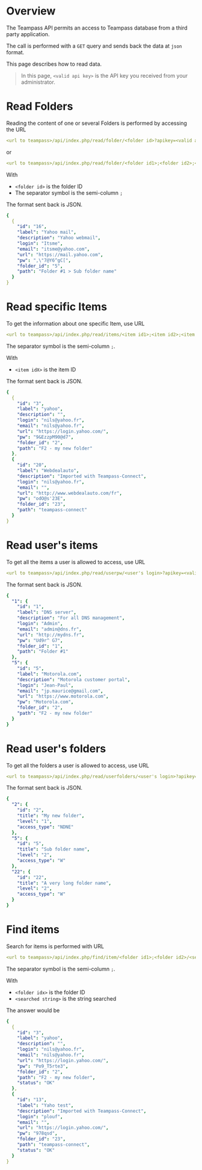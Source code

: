 # Overview

The Teampass API permits an access to Teampass database from a third party application.

The call is performed with a `GET` query and sends back the data at `json` format.

This page describes how to read data.

> In this page, `<valid api key>` is the API key you received from your administrator.


# Read Folders

Reading the content of one or several Folders is performed by accessing the URL

```yaml
<url to teampass>/api/index.php/read/folder/<folder id>?apikey=<valid api key>
```

or

```yaml
<url to teampass>/api/index.php/read/folder/<folder id1>;<folder id2>;<folder id3>?apikey=<valid api key>
```
    
With

* `<folder id>` is the folder ID
* The separator symbol is the semi-column ` ; `

The format sent back is JSON.

```yaml
{
  {
    "id": "16",
    "label": "Yahoo mail",
    "description": "Yahoo webmail",
    "login": "Itsme",
    "email": "itsme@yahoo.com",
    "url": "https://mail.yahoo.com",
    "pw": ",\"7@Y6^gC[",
    "folder_id": "5",
    "path": "Folder #1 > Sub folder name"
  }
}
```

# Read specific Items

To get the information about one specific Item, use URL

```yaml
<url to teampass>/api/index.php/read/items/<item id1>;<item id2>;<item id3>?apikey=<valid api key>
```

The separator symbol is the semi-column ` ; `.

With

* `<item idX>` is the item ID

The format sent back is JSON.

```yaml
{
  {
    "id": "3",
    "label": "yahoo",
    "description": "",
    "login": "nils@yahoo.fr",
    "email": "nils@yahoo.fr",
    "url": "https://login.yahoo.com/",
    "pw": "9&EzzpM90@d7",
    "folder_id": "2",
    "path": "F2 - my new folder"
  },
  {
    "id": "20",
    "label": "Webdealauto",
    "description": "Imported with Teampass-Connect",
    "login": "nils@yahoo.fr",
    "email": "",
    "url": "http://www.webdealauto.com/fr",
    "pw": "odO@s'23E",
    "folder_id": "23",
    "path": "teampass-connect"
  }
}
```

# Read user's items

To get all the items a user is allowed to access, use URL

```yaml
<url to teampass>/api/index.php/read/userpw/<user's login>?apikey=<valid api key>
```

The format sent back is JSON.

```yaml
{
  "1": {
    "id": "1",
    "label": "DNS server",
    "description": "For all DNS management",
    "login": "Admin",
    "email": "admin@dns.fr",
    "url": "http://mydns.fr",
    "pw": "Ud9r^ G7",
    "folder_id": "1",
    "path": "Folder #1"
  },
  "5": {
    "id": "5",
    "label": "Motorola.com",
    "description": "Motorola customer portal",
    "login": "Jean-Paul",
    "email": "jp.maurice@gmail.com",
    "url": "https://www.motorola.com",
    "pw": "Motorola.com",
    "folder_id": "2",
    "path": "F2 - my new folder"
  }
}
```


# Read user's folders

To get all the folders a user is allowed to access, use URL

```yaml
<url to teampass>/api/index.php/read/userfolders/<user's login>?apikey=<valid api key>
```

The format sent back is JSON.

```yaml
{
  "2": {
    "id": "2",
    "title": "My new folder",
    "level": "1",
    "access_type": "NDNE"
  },
  "5": {
    "id": "5",
    "title": "Sub folder name",
    "level": "2",
    "access_type": "W"
  },
  "22": {
    "id": "22",
    "title": "A very long folder name",
    "level": "2",
    "access_type": "W"
  }
}
```

# Find items

Search for items is performed with  URL

```yaml
<url to teampass>/api/index.php/find/item/<folder id1>;<folder id2>/<searched string>?apikey=<valid api key>
```

The separator symbol is the semi-column ` ; `.

With

* `<folder idx>` is the folder ID
* `<searched string>` is the string searched

The answer would be

```yaml
{
  {
    "id": "3",
    "label": "yahoo",
    "description": "",
    "login": "nils@yahoo.fr",
    "email": "nils@yahoo.fr",
    "url": "https://login.yahoo.com/",
    "pw": "Po9_T5rte3",
    "folder_id": "2",
    "path": "F2 - my new folder",
    "status": "OK"
  },
  {
    "id": "13",
    "label": "Yaho test",
    "description": "Imported with Teampass-Connect",
    "login": "plouf",
    "email": "",
    "url": "https://login.yahoo.com/",
    "pw": "978qsd",
    "folder_id": "23",
    "path": "teampass-connect",
    "status": "OK"
  }
}
```
